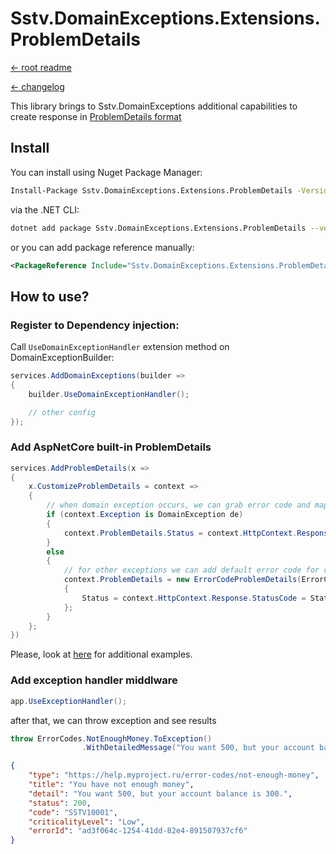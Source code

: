 Sstv.DomainExceptions.Extensions.ProblemDetails
=============

[<- root readme](./../README.md)

[<- changelog](./CHANGELOG.md)

This library brings to Sstv.DomainExceptions additional capabilities to create response in [ProblemDetails format](https://datatracker.ietf.org/doc/rfc9457/)

## Install

You can install using Nuget Package Manager:

```bash
Install-Package Sstv.DomainExceptions.Extensions.ProblemDetails -Version 3.1.0
```

via the .NET CLI:

```bash
dotnet add package Sstv.DomainExceptions.Extensions.ProblemDetails --version 3.1.0
```

or you can add package reference manually:

```xml
<PackageReference Include="Sstv.DomainExceptions.Extensions.ProblemDetails" Version="3.1.0" />
```

## How to use?

### Register to Dependency injection:
Call `UseDomainExceptionHandler` extension method on DomainExceptionBuilder:

```csharp
services.AddDomainExceptions(builder =>
{
    builder.UseDomainExceptionHandler();

    // other config
});
```

### Add AspNetCore built-in ProblemDetails

```csharp
services.AddProblemDetails(x =>
{
    x.CustomizeProblemDetails = context =>
    {
        // when domain exception occurs, we can grab error code and map HTTP status code for him
        if (context.Exception is DomainException de)
        {
            context.ProblemDetails.Status = context.HttpContext.Response.StatusCode = ErrorCodeMapping.MapToStatusCode(de.ErrorCode);
        }
        else
        {
            // for other exceptions we can add default error code for consistent behavior
            context.ProblemDetails = new ErrorCodeProblemDetails(ErrorCodes.Default.GetDescription())
            {
                Status = context.HttpContext.Response.StatusCode = StatusCodes.Status500InternalServerError
            };
        }
    };
})
```

Please, look at [here](./../Sstv.Host/ServiceCollectionExtensions.cs) for additional examples.

### Add exception handler middlware

```csharp
app.UseExceptionHandler();
```

after that, we can throw exception and see results

```csharp
throw ErrorCodes.NotEnoughMoney.ToException()
                .WithDetailedMessage("You want 500, but your account balance is 300.");
```

```json
{
    "type": "https://help.myproject.ru/error-codes/not-enough-money",
    "title": "You have not enough money",
    "detail": "You want 500, but your account balance is 300.",
    "status": 200,
    "code": "SSTV10001",
    "criticalityLevel": "Low",
    "errorId": "ad3f064c-1254-41dd-82e4-891507937cf6"
}
```